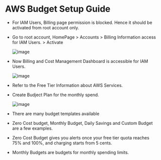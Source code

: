 # AWS Budget Setup Guide
  - For IAM Users, Billing page permission is blocked. Hence it should be activated from root account only.
  - Go to root account, HomePage > Accounts > Billing Information access for IAM Users. > Activate
    
    ![image](https://github.com/user-attachments/assets/e22b6658-b4d1-4cf0-9762-5bb388d4b8f2)

  - Now Billing and Cost Management Dashboard is accessible for IAM Users.

    ![image](https://github.com/user-attachments/assets/3e2a37de-8c33-4080-9948-3b04b9a73ddb)

  - Refer to the Free Tier Information about AWS Services.
  - Create Budject Plan for the monthly spend.

    ![image](https://github.com/user-attachments/assets/8e872589-c47a-4812-8d55-d916bb28b9aa)
  
  - There are many budget templates available
  - Zero Cost budget, Monthly Budget, Daily Savings and Custom Budget are a few examples.
  - Zero Cost Budget gives you alerts once  your free tier quota reaches 75% and 100%, and charging starts from 5 cents.
  - Monthly Budgets are budgets for monthly spending limits.
    


